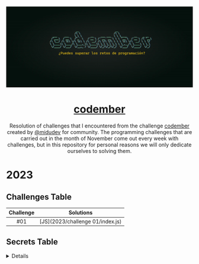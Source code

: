 <div align="center">

![Codember](./images/codember.webp)

# [codember](https://codember.dev)

Resolution of challenges that I encountered from the challenge [codember](https://codember.dev/) created by [@midudev](https://github.com/midudev/) for community.
The programming challenges that are carried out in the month of November come out every week with challenges, but in this repository for personal reasons we will only dedicate ourselves to solving them.

</div>

# 2023

## Challenges Table

|                                        Challenge                                         |            Solutions             |
| :--------------------------------------------------------------------------------------: | :------------------------------: |
|                                           #01                                            | [JS](2023/challenge 01/index.js) |


## Secrets Table

<details>
#### 👽 1) Konami code

- Just type de keys.

⬆️, ⬆️, ⬇️, ⬇️, ⬅️, ➡️, ⬅️, ➡️, B, A

#### 🧑🏻‍🦲 2) Say my name

- La persona es el CEO de una importante empresa de hosting que empieza con V y termina con l.
- The answer is: submit rauch 

#### 📅 3) The special date

- Have a new use command `mail`.
- To read each mail use command `mail <id>`.
- Answer each mail, is easy

#### 🎊 4) Confeti

- Type the command confetti a lot of times

#### 🪄 5) Magia!

- Read the  `CHANGELOG.txt` to have a clue of the secrets.
- Type abracadabra in command line, just the word.
#### 🟧 6) New Email

- Use the command `mail`.
- Read each with command `mail <id>`.
- Send the answer with command: `submit <respuesta>`.
- submit html is the answer.
</details>